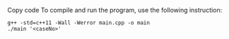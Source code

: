 Copy code
To compile and run the program, use the following instruction:

```shell
g++ -std=c++11 -Wall -Werror main.cpp -o main
./main '<caseNo>'
